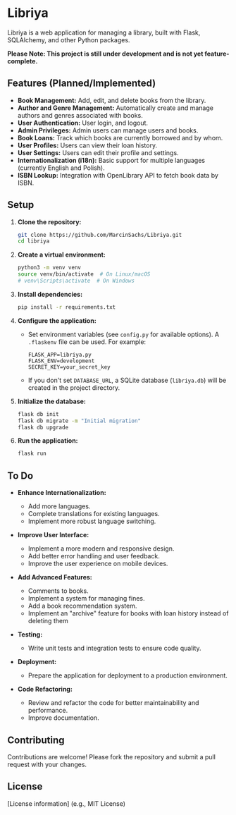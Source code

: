 # Libriya

Libriya is a web application for managing a library, built with Flask, SQLAlchemy, and other Python packages.

**Please Note: This project is still under development and is not yet feature-complete.**

## Features (Planned/Implemented)

*   **Book Management:** Add, edit, and delete books from the library.
*   **Author and Genre Management:** Automatically create and manage authors and genres associated with books.
*   **User Authentication:** User login, and logout.
*   **Admin Privileges:**  Admin users can manage users and books.
*   **Book Loans:** Track which books are currently borrowed and by whom.
*   **User Profiles:** Users can view their loan history.
*   **User Settings:**  Users can edit their profile and settings.
*   **Internationalization (i18n):** Basic support for multiple languages (currently English and Polish).
*   **ISBN Lookup:**  Integration with OpenLibrary API to fetch book data by ISBN.

## Setup

1.  **Clone the repository:**

    ```bash
    git clone https://github.com/MarcinSachs/Libriya.git
    cd libriya
    ```

2.  **Create a virtual environment:**

    ```bash
    python3 -m venv venv
    source venv/bin/activate  # On Linux/macOS
    # venv\Scripts\activate  # On Windows
    ```

3.  **Install dependencies:**

    ```bash
    pip install -r requirements.txt
    ```

4.  **Configure the application:**

    *   Set environment variables (see `config.py` for available options).  A `.flaskenv` file can be used.  For example:

        ```
        FLASK_APP=libriya.py
        FLASK_ENV=development
        SECRET_KEY=your_secret_key
        ```

    *   If you don't set `DATABASE_URL`, a SQLite database (`libriya.db`) will be created in the project directory.

5.  **Initialize the database:**

    ```bash
    flask db init
    flask db migrate -m "Initial migration"
    flask db upgrade
    ```

6.  **Run the application:**

    ```bash
    flask run
    ```

## To Do

*   **Enhance Internationalization:**
    *   Add more languages.
    *   Complete translations for existing languages.
    *   Implement more robust language switching.

*   **Improve User Interface:**
    *   Implement a more modern and responsive design.
    *   Add better error handling and user feedback.
    *   Improve the user experience on mobile devices.

*   **Add Advanced Features:**
    *   Comments to books.
    *   Implement a system for managing fines.
    *   Add a book recommendation system.
    *   Implement an "archive" feature for books with loan history instead of deleting them

*   **Testing:**
    *   Write unit tests and integration tests to ensure code quality.

*   **Deployment:**
    *   Prepare the application for deployment to a production environment.

*   **Code Refactoring:**
    *   Review and refactor the code for better maintainability and performance.
    *   Improve documentation.

## Contributing

Contributions are welcome!  Please fork the repository and submit a pull request with your changes.

## License

[License information] (e.g., MIT License)